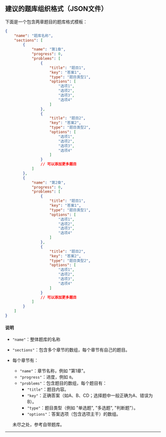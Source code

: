 ## 建议的题库组织格式（JSON文件）

下面是一个包含两章题目的题库格式模板：

```json
{
    "name": "题库名称",
    "sections": [
        {
            "name": "第1章",
            "progress": 0,
            "problems": [
                {
                    "title": "题目1",
                    "key": "答案1",
                    "type": "题目类型1",
                    "options": [
                        "选项1",
                        "选项2",
                        "选项3",
                        "选项4"
                    ]
                },
                {
                    "title": "题目2",
                    "key": "答案2",
                    "type": "题目类型2",
                    "options": [
                        "选项1",
                        "选项2",
                        "选项3",
                        "选项4"
                    ]
                }
                // 可以添加更多题目
            ]
        },
        {
            "name": "第2章",
            "progress": 0,
            "problems": [
                {
                    "title": "题目1",
                    "key": "答案1",
                    "type": "题目类型1",
                    "options": [
                        "选项1",
                        "选项2",
                        "选项3",
                        "选项4"
                    ]
                },
                {
                    "title": "题目2",
                    "key": "答案2",
                    "type": "题目类型2",
                    "options": [
                        "选项1",
                        "选项2",
                        "选项3",
                        "选项4"
                    ]
                }
                // 可以添加更多题目
            ]
        }
    ]
}
```

#### 说明

- `"name"`：整体题库的名称

- `"sections"`：包含多个章节的数组，每个章节有自己的题目。

- 每个章节有：

  - `"name"`：章节名称，例如 "第1章"。
  - `"progress"`：进度，例如 `0`。
  - `"problems"`：包含题目的数组，每个题目有：
    - `"title"`：题目内容。
    - `"key"`：正确答案（如A、B、CD；选择题中一般正确为A、错误为B）。
    - `"type"`：题目类型（例如 "单选题", "多选题", "判断题"）。
    - `"options"`：答案选项（包含选项主干）的数组。

  未尽之处，参考自带题库。

---